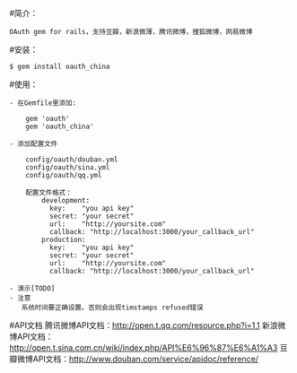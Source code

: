 #简介：

    OAuth gem for rails，支持豆瓣，新浪微薄，腾讯微博，搜狐微博，网易微博

#安装：

    $ gem install oauth_china

#使用：

    - 在Gemfile里添加:

        gem 'oauth'
        gem 'oauth_china'

    - 添加配置文件

        config/oauth/douban.yml
        config/oauth/sina.yml
        config/oauth/qq.yml

        配置文件格式：
            development:
              key:    "you api key"
              secret: "your secret"
              url:    "http://yoursite.com"
              callback: "http://localhost:3000/your_callback_url"
            production:
              key:    "you api key"
              secret: "your secret"
              url:    "http://yoursite.com"
              callback: "http://localhost:3000/your_callback_url"

    - 演示[TODO]
    - 注意
       系统时间要正确设置。否则会出现timstamps refused错误

#API文档
    腾讯微博API文档：http://open.t.qq.com/resource.php?i=1,1
    新浪微博API文档：http://open.t.sina.com.cn/wiki/index.php/API%E6%96%87%E6%A1%A3
    豆瓣微博API文档：http://www.douban.com/service/apidoc/reference/